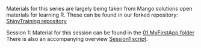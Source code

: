 Materials for this series are largely being taken from Mango solutions open materials for learning R. These can be found in our forked repository: [ShinyTraining repository](https://github.com/DataS-DH/ShinyTraining)

Session 1: Material for this session can be found in the [01.MyFirstApp folder](https://github.com/DataS-DH/ShinyTraining/tree/master/01.MyFirstApp) 
There is also an accompanying overview [Session1 script](https://github.com/DataS-DH/R-coding-club/blob/master/Shiny/Session1.R).
